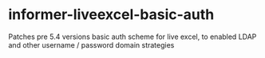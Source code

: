 # informer-liveexcel-basic-auth
Patches pre 5.4 versions basic auth scheme for live excel, to enabled LDAP and other username / password domain strategies
